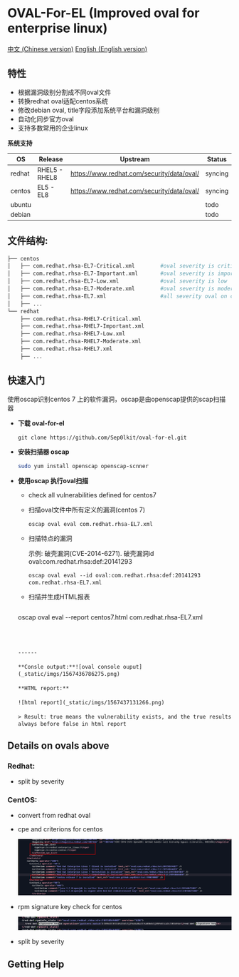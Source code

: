 # OVAL-For-EL (Improved oval for enterprise linux)
[中文 (Chinese version)](README.zh-cn.md)    [English (English  version)](README.md)

## 特性

- 根据漏洞级别分割成不同oval文件
- 转换redhat oval适配centos系统
- 修改debian oval, title字段添加系统平台和漏洞级别
- 自动化同步官方oval
- 支持多数常用的企业linux

**系统支持**

| OS     | Release       | Upstream                                   | Status  |
| ------ | ------------- | ------------------------------------------ | ------- |
| redhat | RHEL5 - RHEL8 | https://www.redhat.com/security/data/oval/ | syncing |
| centos | EL5 - EL8     | https://www.redhat.com/security/data/oval/ | syncing |
| ubuntu |               |                                            | todo    |
| debian |               |                                            | todo    |



## 文件结构:

```bash
├── centos										
│   ├── com.redhat.rhsa-EL7-Critical.xml        #oval severity is critical
│   ├── com.redhat.rhsa-EL7-Important.xml       #oval severity is important
│   ├── com.redhat.rhsa-EL7-Low.xml             #oval severity is low
│   ├── com.redhat.rhsa-EL7-Moderate.xml        #oval severity is moderate
│   ├── com.redhat.rhsa-EL7.xml                 #all severity oval on centos7
│   ├── ...
└── redhat										
    ├── com.redhat.rhsa-RHEL7-Critical.xml		
    ├── com.redhat.rhsa-RHEL7-Important.xml		
    ├── com.redhat.rhsa-RHEL7-Low.xml			
    ├── com.redhat.rhsa-RHEL7-Moderate.xml		
    ├── com.redhat.rhsa-RHEL7.xml				
    ├── ...
```



## 快速入门

使用oscap识别centos 7 上的软件漏洞，oscap是由openscap提供的scap扫描器

- **下载 oval-for-el**

  ```
  git clone https://github.com/Sep0lkit/oval-for-el.git
  ```

- **安装扫描器 oscap**

  ```bash
  sudo yum install openscap openscap-scnner
  ```

- **使用oscap 执行oval扫描**

  - check all vulnerabilities defined for centos7

  - 扫描oval文件中所有定义的漏洞(centos 7)
  
    ```
    oscap oval eval com.redhat.rhsa-EL7.xml
    ```

  - 扫描特点的漏洞

    示例: 破壳漏洞(CVE-2014-6271). 破壳漏洞id oval:com.redhat.rhsa:def:20141293
  
    ```
    oscap oval eval --id oval:com.redhat.rhsa:def:20141293 com.redhat.rhsa-EL7.xml
    ```

  - 扫描并生成HTML报表 
  
    ```bash
  oscap oval eval --report centos7.html  com.redhat.rhsa-EL7.xml
    ```
  
    
  
  ------
  
  **Consle output:**![oval console ouput](_static/imgs/1567436786275.png)
  
  **HTML report:**
  
  ![html report](_static/imgs/1567437131266.png)
  
  > Result: true means the vulnerability exists, and the true results always before false in html report

## Details on ovals above

### Redhat:

- split by severity

### CentOS:

 - convert from redhat oval

 - cpe and criterions for centos

   ![cpe_and_criterion](_static/imgs/1567438374921.png)

 - rpm signature key check for centos

   ![signature_key](_static/imgs/1567438175262.png)

- split by severity



## Getting Help